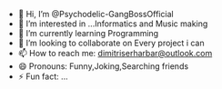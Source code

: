 - 👋 Hi, I’m @Psychodelic-GangBossOfficial
- 👀 I’m interested in ...Informatics and Music making
- 🌱 I’m currently learning Programming
- 💞️ I’m looking to collaborate on Every project i can
- 📫 How to reach me: dimitriserharbar@outlook.com
- 😄 Pronouns: Funny,Joking,Searching friends
- ⚡ Fun fact: ...

<!---
Psychodelic-GangBossOfficial/Psychodelic-GangBossOfficial is a ✨ special ✨ repository because its `README.md` (this file) appears on your GitHub profile.
You can click the Preview link to take a look at your changes.
--->
